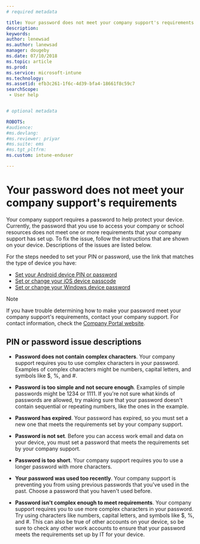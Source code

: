 ```yaml
---
# required metadata

title: Your password does not meet your company support's requirements | Microsoft Docs
description:
keywords:
author: lenewsad
ms.author: lanewsad
manager: dougeby
ms.date: 07/10/2018
ms.topic: article
ms.prod:
ms.service: microsoft-intune
ms.technology:
ms.assetid: efb3c261-1f6c-4d39-bfa4-18661f8c59c7
searchScope:
 - User help


# optional metadata

ROBOTS:  
#audience:
#ms.devlang:
#ms.reviewer: priyar
#ms.suite: ems
#ms.tgt_pltfrm:
ms.custom: intune-enduser

---
```


# Your password does not meet your company support's requirements

Your company support requires a password to help protect your device. Currently, the password that you use to access your company or school resources does not meet one or more requirements that your company support has set up. To fix the issue, follow the instructions that are shown on your device. Descriptions of the issues are listed below.

For the steps needed to set your PIN or password, use the link that matches the type of device you have:

- [Set your Android device PIN or password](set-your-pin-or-password-android.md)
- [Set or change your iOS device passcode](set-or-change-your-passcode-ios.md)
- [Set or change your Windows device password](set-or-change-your-password-windows.md)

> [!NOTE]
> If you have trouble determining how to make your password meet your company support's requirements, contact your company support. For contact information, check the [Company Portal website](https://portal.manage.microsoft.com#HelpDeskDialog).

## PIN or password issue descriptions

- **Password does not contain complex characters**. 
 Your company support requires you to use complex characters in your password. Examples of complex characters might be numbers, capital letters, and symbols like $, %, and #.

- **Password is too simple and not secure enough**. 
 Examples of simple passwords might be 1234 or 1111. If you're not sure what kinds of passwords are allowed, try making sure that your password doesn't contain sequential or repeating numbers, like the ones in the example.

- **Password has expired**. 
 Your password has expired, so you must set a new one that meets the requirements set by your company support.

- **Password is not set**. 
 Before you can access work email and data on your device, you must set a password that meets the requirements set by your company support.

- **Password is too short**. 
 Your company support requires you to use a longer password with more characters.

- **Your password was used too recently**.
 Your company support is preventing you from using previous passwords that you've used in the past. Choose a password that you haven't used before.

- **Password isn't complex enough to meet requirements**. 
 Your company support requires you to use more complex characters in your password. Try using characters like numbers, capital letters, and symbols like $, %, and #. This can also be true of other accounts on your device, so be sure to check any other work accounts to ensure that your password meets the requirements set up by IT for your device.
